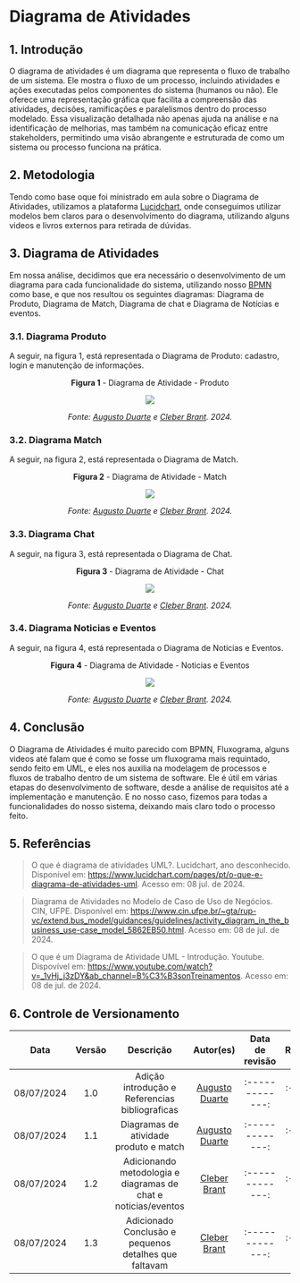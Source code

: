 # Diagrama de Atividades

## 1. Introdução

O diagrama de atividades é um diagrama que representa o fluxo de trabalho de um sistema. Ele mostra o fluxo de um processo, incluindo atividades e ações executadas pelos componentes do sistema (humanos ou não). Ele oferece uma representação gráfica que facilita a compreensão das atividades, decisões, ramificações e paralelismos dentro do processo modelado. Essa visualização detalhada não apenas ajuda na análise e na identificação de melhorias, mas também na comunicação eficaz entre stakeholders, permitindo uma visão abrangente e estruturada de como um sistema ou processo funciona na prática.

## 2. Metodologia

Tendo como base oque foi ministrado em aula sobre o Diagrama de Atividades, utilizamos a plataforma [Lucidchart](https://www.lucidchart.com/), onde conseguimos utilizar modelos bem claros para o desenvolvimento do diagrama, utilizando alguns videos e livros externos para retirada de dúvidas.

## 3. Diagrama de Atividades
Em nossa análise, decidimos que era necessário o desenvolvimento de um diagrama para cada funcionalidade do sistema, utilizando nosso [BPMN](https://unbarqdsw2024-1.github.io/2024.1_G8_UnBreja/#/Base/1.4.5.bpmn) como base, e que nos resultou os seguintes diagramas: Diagrama de Produto, Diagrama de Match, Diagrama de chat e Diagrama de Notícias e eventos.

### 3.1. Diagrama Produto

A seguir, na figura 1, está representada o Diagrama de Produto: cadastro, login e manutenção de informações.

<center>

**Figura 1** - Diagrama de Atividade - Produto 

![](../assets/diagrama-atividades/diagrama-produto.png)

*Fonte: [Augusto Duarte](https://github.com/Augcamp) e [Cleber Brant](https://github.com/Cleberbrant). 2024.*

</center>

### 3.2. Diagrama Match

A seguir, na figura 2, está representada o Diagrama de Match.

<center>

**Figura 2** - Diagrama de Atividade - Match 

![](../assets/diagrama-atividades/diagrama-match.png)

*Fonte: [Augusto Duarte](https://github.com/Augcamp) e [Cleber Brant](https://github.com/Cleberbrant). 2024.*

</center>

### 3.3. Diagrama Chat

A seguir, na figura 3, está representada o Diagrama de Chat.

<center>

**Figura 3** - Diagrama de Atividade - Chat 

![](../assets/diagrama-atividades/diagrama-chat.png)

*Fonte: [Augusto Duarte](https://github.com/Augcamp) e [Cleber Brant](https://github.com/Cleberbrant). 2024.*

</center>

### 3.4. Diagrama Noticias e Eventos

A seguir, na figura 4, está representada o Diagrama de Noticias e Eventos.

<center>

**Figura 4** - Diagrama de Atividade - Noticias e Eventos 

![](../assets/diagrama-atividades/diagrama-noticia-eventos.png)

*Fonte: [Augusto Duarte](https://github.com/Augcamp) e [Cleber Brant](https://github.com/Cleberbrant). 2024.*

</center>

## 4. Conclusão
O Diagrama de Atividades é muito parecido com BPMN, Fluxograma, alguns videos até falam que é como se fosse um fluxograma mais requintado, sendo feito em UML, e eles nos auxilia na modelagem de processos e fluxos de trabalho dentro de um sistema de software. Ele é útil em várias etapas do desenvolvimento de software, desde a análise de requisitos até a implementação e manutenção. E no nosso caso, fizemos para todas a funcionalidades do nosso sistema, deixando mais claro todo o processo feito.

## 5. Referências

> O que é diagrama de atividades UML?. Lucidchart, ano desconhecido. Disponível em: <https://www.lucidchart.com/pages/pt/o-que-e-diagrama-de-atividades-uml>. Acesso em: 08 jul. de 2024.

> Diagrama de Atividades no Modelo de Caso de Uso de Negócios. CIN, UFPE. Disponível em: <https://www.cin.ufpe.br/~gta/rup-vc/extend.bus_model/guidances/guidelines/activity_diagram_in_the_business_use-case_model_5862EB50.html>. Acesso em: 08 de jul. de 2024.

> O que é um Diagrama de Atividade UML - Introdução. Youtube. Dispovível em: <https://www.youtube.com/watch?v=_1vHj_j3zDY&ab_channel=B%C3%B3sonTreinamentos>. Acesso em: 08 de jul. de 2024.


## 6. Controle de Versionamento
|    Data    | Versão |      Descrição            |                  Autor(es)                   | Data de revisão | Revisor(es) |
| :--------: | :----: | :-----------------------: | :------------------------------------------: | :-------------: | :---------: |
| 08/07/2024 |  1.0   | Adição introdução e Referencias bibliograficas | [Augusto Duarte](https://github.com/Augcamp)  | :-------------: | :---------: |
| 08/07/2024 |  1.1   | Diagramas de atividade produto e match | [Augusto Duarte](https://github.com/Augcamp)  | :-------------: | :---------: |
| 08/07/2024 |  1.2   | Adicionando metodologia e diagramas de chat e noticias/eventos | [Cleber Brant](https://github.com/Cleberbrant)  | :-------------: | :---------: |
| 08/07/2024 |  1.3   | Adicionado Conclusão e pequenos detalhes que faltavam | [Cleber Brant](https://github.com/Cleberbrant)  | :-------------: | :---------: |